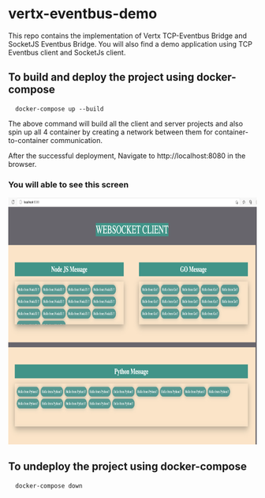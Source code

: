 # vertx-eventbus-demo
This repo contains the implementation of Vertx TCP-Eventbus Bridge and SocketJS Eventbus Bridge. 
You will also find a demo application using TCP Eventbus client and SocketJs client.

## To build and deploy the project using docker-compose
```
  docker-compose up --build
```

The above command will build all the client and server projects and also spin up all 4 container by creating a network between them
for container-to-container communication. 

After the successful deployment, Navigate to http://localhost:8080 in the browser.

### You will able to see this screen

<img src="/output/socketjsoutput.png" height="500"><img>



## To undeploy the project using docker-compose
```
  docker-compose down
```
